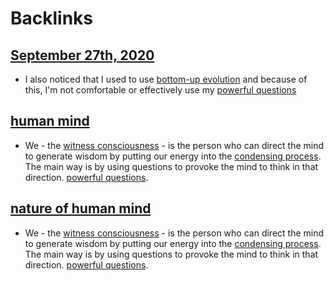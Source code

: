 
# Backlinks
## [September 27th, 2020](<September 27th, 2020.md>)
- I also noticed that I used to use [bottom-up evolution](<bottom-up evolution.md>) and because of this, I'm not comfortable or effectively use my [powerful questions](<powerful questions.md>)

## [human mind](<human mind.md>)
- We - the [witness consciousness](<witness consciousness.md>) - is the person who can direct the mind to generate wisdom by putting our energy into the [condensing process](<condensing process.md>). The main way is by using questions to provoke the mind to think in that direction. [powerful questions](<powerful questions.md>).

## [nature of human mind](<nature of human mind.md>)
- We - the [witness consciousness](<witness consciousness.md>) - is the person who can direct the mind to generate wisdom by putting our energy into the [condensing process](<condensing process.md>). The main way is by using questions to provoke the mind to think in that direction. [powerful questions](<powerful questions.md>).

